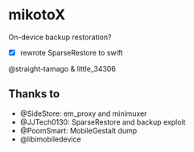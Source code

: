 # mikotoX

On-device backup restoration?

- [x] rewrote SparseRestore to swift

@straight-tamago & little_34306

## Thanks to
- @SideStore: em_proxy and minimuxer
- @JJTech0130: SparseRestore and backup exploit
- @PoomSmart: MobileGestalt dump
- @libimobiledevice

